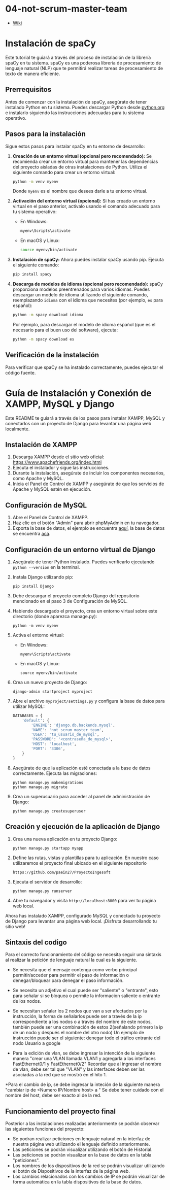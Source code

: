 # 04-not-scrum-master-team

* [Wiki](https://github.com/INF225-2023-2-P201/04-not-scrum-master-team/wiki)


# Instalación de spaCy

Este tutorial te guiará a través del proceso de instalación de la librería spaCy en tu sistema. spaCy es una poderosa librería de procesamiento de lenguaje natural (NLP) que te permitirá realizar tareas de procesamiento de texto de manera eficiente.

## Prerrequisitos

Antes de comenzar con la instalación de spaCy, asegúrate de tener instalado Python en tu sistema. Puedes descargar Python desde [python.org](https://www.python.org/downloads/) e instalarlo siguiendo las instrucciones adecuadas para tu sistema operativo.

## Pasos para la instalación

Sigue estos pasos para instalar spaCy en tu entorno de desarrollo:

1. **Creación de un entorno virtual (opcional pero recomendado):** Se recomienda crear un entorno virtual para mantener las dependencias del proyecto aisladas de otras instalaciones de Python. Utiliza el siguiente comando para crear un entorno virtual:

   ```bash
   python -m venv myenv
   ```

   Donde `myenv` es el nombre que desees darle a tu entorno virtual.

2. **Activación del entorno virtual (opcional):** Si has creado un entorno virtual en el paso anterior, actívalo usando el comando adecuado para tu sistema operativo:

   - En Windows:

     ```bash
     myenv\Scripts\activate
     ```

   - En macOS y Linux:

     ```bash
     source myenv/bin/activate
     ```

3. **Instalación de spaCy:** Ahora puedes instalar spaCy usando pip. Ejecuta el siguiente comando:

   ```bash
   pip install spacy
   ```

4. **Descarga de modelos de idioma (opcional pero recomendado):** spaCy proporciona modelos preentrenados para varios idiomas. Puedes descargar un modelo de idioma utilizando el siguiente comando, reemplazando `idioma` con el idioma que necesites (por ejemplo, `es` para español):

   ```bash
   python -m spacy download idioma
   ```

   Por ejemplo, para descargar el modelo de idioma español (que es el necesario para el buen uso del software), ejecuta:

   ```bash
   python -m spacy download es
   ```

## Verificación de la instalación

Para verificar que spaCy se ha instalado correctamente, puedes ejecutar el código fuente.

# Guía de Instalación y Conexión de XAMPP, MySQL y Django

Este README te guiará a través de los pasos para instalar XAMPP, MySQL y conectarlos con un proyecto de Django para levantar una página web localmente.

## Instalación de XAMPP

1. Descarga XAMPP desde el sitio web oficial: https://www.apachefriends.org/index.html
2. Ejecuta el instalador y sigue las instrucciones.
3. Durante la instalación, asegúrate de incluir los componentes necesarios, como Apache y MySQL.
4. Inicia el Panel de Control de XAMPP y asegúrate de que los servicios de Apache y MySQL estén en ejecución.

## Configuración de MySQL

1. Abre el Panel de Control de XAMPP.
2. Haz clic en el botón "Admin" para abrir phpMyAdmin en tu navegador.
3. Exporta la base de datos, el ejemplo se encuentra  [aquí](https://www.youtube.com/watch?v=z5-F9TomceQ&t=411s), la base de datos se encuentra [acá](https://github.com/paein27/ProyectoIngesoft/tree/main/proyetoIngesoft).

## Configuración de un entorno virtual de Django

1. Asegúrate de tener Python instalado. Puedes verificarlo ejecutando `python --version` en la terminal.
2. Instala Django utilizando pip:
   ```
   pip install Django
   ```
3. Debe descargar el proyecto completo Django del repositorio mencionado en el paso 3 de Configuración de MySQL.
3. Habiendo descargado el proyecto, crea un entorno virtual sobre este directorio (donde aparezca manage.py):
   ```
   python -m venv myenv
   ```
4. Activa el entorno virtual:
   - En Windows:
     ```
     myenv\Scripts\activate
     ```
   - En macOS y Linux:
     ```
     source myenv/bin/activate
     ```
5. Crea un nuevo proyecto de Django:
   ```
   django-admin startproject myproject
   ```
6. Abre el archivo `myproject/settings.py` y configura la base de datos para utilizar MySQL:

   ```python
   DATABASES = {
       'default': {
           'ENGINE': 'django.db.backends.mysql',
           'NAME': 'not_scrum_master_team',
           'USER': 'tu_usuario_de_mysql',
           'PASSWORD': '<contraseña_de_mysql>',
           'HOST': 'localhost',
           'PORT': '3306',
       }
   }
   ```

7. Asegúrate de que la aplicación esté conectada a la base de datos correctamente. Ejecuta las migraciones:

   ```
   python manage.py makemigrations
   python manage.py migrate
   ```

8. Crea un superusuario para acceder al panel de administración de Django:

   ```
   python manage.py createsuperuser
   ```

## Creación y ejecución de la aplicación de Django

1. Crea una nueva aplicación en tu proyecto Django:

   ```
   python manage.py startapp myapp
   ```

2. Define las rutas, vistas y plantillas para tu aplicación. En nuestro caso utilizaremos el proyecto final ubicado en el siguiente repositorio

   ```
   https://github.com/paein27/ProyectoIngesoft
   ```
   
4. Ejecuta el servidor de desarrollo:

   ```
   python manage.py runserver
   ```

5. Abre tu navegador y visita `http://localhost:8000` para ver tu página web local.

Ahora has instalado XAMPP, configurado MySQL y conectado tu proyecto de Django para levantar una página web local. ¡Disfruta desarrollando tu sitio web!

## Sintaxis del codigo 

Para el correcto funcionamiento del código se necesita seguir una sintaxis al realizar la petición de lenguaje natural la cual es la siguiente.

* Se necesita que el mensaje contenga como verbo principal permitir/acceder para permitir el paso de información o denegar/bloquear para denegar el paso información.
* Se necesita un adjetivo el cual puede ser "saliente" o "entrante", esto para señalar si se bloquea o permite la informacion saliente o entrante de los nodos.
* Se necesitan señalar los 2 nodos que van a ser afectados por la instrucción, la forma de señalarlos puede ser a través de la ip correspondiente a los nodos o a través del nombre de este nodos, también puede ser una combinación de estos 2(señalando primero la ip de un nodo y después el nombre del otro nodo)
Un ejemplo de instrucción puede ser el siguiente: denegar todo el tráfico entrante del nodo Usuario a google

* Para la edición de vlan, se debe ingresar la intención de la siguiente manera "crear una VLAN llamada VLAN1 y agregarla a las interfaces FastEthernet0/1 y FastEthernet0/2"
Recordar que al ingresar el nombre de vlan, debe ser tal que "VLAN" y las interfaces deben ser las asociadas a la red que se mostró en el hito 1.

*Para el cambio de ip, se debe ingresar la inteción de la siguiente manera "cambiar ip de <Numero IP/Nombre host> a "
Se debe tener cuidado con el nombre del host, debe ser exacto al de la red.

## Funcionamiento del proyecto final

Posterior a las instalaciones realizadas anteriormente se podrán observar las siguientes funciones del proyecto:

* Se podran realizar peticiones en lenguaje natural en la interfaz de nuestra página web utilizando el lenguaje definido anteriormente.
* Las peticiones se podrán visualizar utilizando el botón de Historial.
* Las peticiones se podrán visualizar en la base de datos en la tabla "peticiones".
* Los nombres de los dispositivos de la red se podrán visualizar utilizando el botón de Dispositivos de la interfaz de la página web.
* Los cambios relacionados con los cambios de IP se podrán visualizar de forma automática en la tabla dispositivos de la base de datos. 
